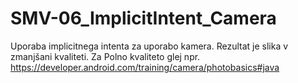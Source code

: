 # SMV-06_ImplicitIntent_Camera

Uporaba implicitnega intenta za uporabo kamera. Rezultat je slika v zmanjšani kvaliteti. Za Polno kvaliteto glej npr. https://developer.android.com/training/camera/photobasics#java
